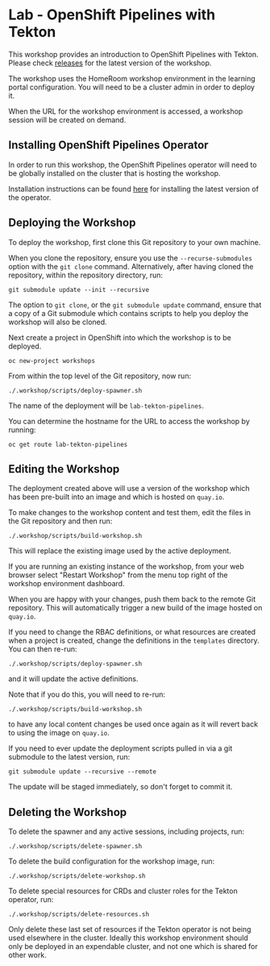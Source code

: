 Lab - OpenShift Pipelines with Tekton
====================

This workshop provides an introduction to OpenShift Pipelines with Tekton. Please check [releases](https://github.com/openshift-labs/lab-tekton-pipelines/releases) for the latest version of the workshop.

The workshop uses the HomeRoom workshop environment in the learning portal configuration. You will need to be a cluster admin in order to deploy it.

When the URL for the workshop environment is accessed, a workshop session will be created on demand.

Installing OpenShift Pipelines Operator
---------------------------------------

In order to run this workshop, the OpenShift Pipelines operator will need to be globally installed on the cluster that is hosting the workshop.

Installation instructions can be found [here](https://github.com/openshift/pipelines-tutorial/blob/master/install-operator.md) for installing the latest version of the operator.

Deploying the Workshop
----------------------

To deploy the workshop, first clone this Git repository to your own machine.

When you clone the repository, ensure you use the `--recurse-submodules` option with the `git clone` command. Alternatively, after having cloned the repository, within the repository directory, run:

```
git submodule update --init --recursive
```

The option to `git clone`, or the `git submodule update` command, ensure that a copy of a Git submodule which contains scripts to help you deploy the workshop will also be cloned.

Next create a project in OpenShift into which the workshop is to be deployed.

```
oc new-project workshops
```

From within the top level of the Git repository, now run:

```
./.workshop/scripts/deploy-spawner.sh
```

The name of the deployment will be `lab-tekton-pipelines`.

You can determine the hostname for the URL to access the workshop by running:

```
oc get route lab-tekton-pipelines
```

Editing the Workshop
--------------------

The deployment created above will use a version of the workshop which has been pre-built into an image and which is hosted on `quay.io`.

To make changes to the workshop content and test them, edit the files in the Git repository and then run:

```
./.workshop/scripts/build-workshop.sh
```

This will replace the existing image used by the active deployment.

If you are running an existing instance of the workshop, from your web browser select "Restart Workshop" from the menu top right of the workshop environment dashboard.

When you are happy with your changes, push them back to the remote Git repository. This will automatically trigger a new build of the image hosted on `quay.io`.

If you need to change the RBAC definitions, or what resources are created when a project is created, change the definitions in the `templates` directory. You can then re-run:

```
./.workshop/scripts/deploy-spawner.sh
```

and it will update the active definitions.

Note that if you do this, you will need to re-run:

```
./.workshop/scripts/build-workshop.sh
```

to have any local content changes be used once again as it will revert back to using the image on ``quay.io``.

If you need to ever update the deployment scripts pulled in via a git submodule to the latest version, run:

```
git submodule update --recursive --remote
```

The update will be staged immediately, so don't forget to commit it.

Deleting the Workshop
---------------------

To delete the spawner and any active sessions, including projects, run:

```
./.workshop/scripts/delete-spawner.sh
```

To delete the build configuration for the workshop image, run:

```
./.workshop/scripts/delete-workshop.sh
```

To delete special resources for CRDs and cluster roles for the Tekton operator, run:

```
./.workshop/scripts/delete-resources.sh
```

Only delete these last set of resources if the Tekton operator is not being used elsewhere in the cluster. Ideally this workshop environment should only be deployed in an expendable cluster, and not one which is shared for other work.
